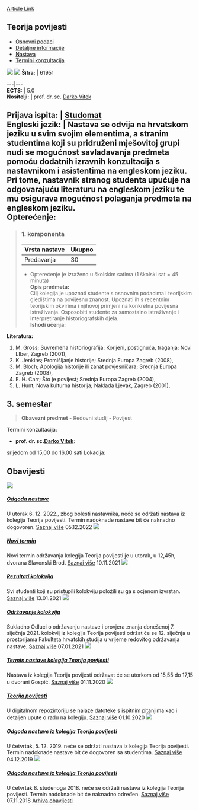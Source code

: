 [Article Link](https://www.fhs.hr/predmet/teopov)

## Teorija povijesti
  * [Osnovni podaci](https://www.fhs.hr/predmet/teopov#v1id-904931_630343_1_0 "Osnovni podaci")
  * [Detaljne informacije](https://www.fhs.hr/predmet/teopov#v1id-904931_630343_1_1 "Detaljne informacije")
  * [Nastava](https://www.fhs.hr/predmet/teopov#v1id-904931_630343_1_2 "Nastava")
  * [Termini konzultacija](https://www.fhs.hr/predmet/teopov#v1id-904931_630343_1_3 "Termini konzultacija")


[![](https://www.fhs.hr/img/flags/gif/hr.gif)](https://www.fhs.hr/predmet/teopov) [![](https://www.fhs.hr/img/flags/gif/gb.gif)](https://www.fhs.hr/en/course/toh)
**Šifra:** |  61951  
  
---|---  
**ECTS:** |  5.0   
**Nositelji:** |  prof. dr. sc. [Darko Vitek](https://www.fhs.hr/djelatnik/darko.vitek)   
  
**Prijava ispita:** |  [Studomat](http://www.isvu.hr/studomat)  
**Engleski jezik:** |  Nastava se odvija na hrvatskom jeziku u svim svojim elementima, a stranim studentima koji su pridruženi mješovitoj grupi nudi se mogućnost savladavanja predmeta pomoću dodatnih izravnih konzultacija s nastavnikom i asistentima na engleskom jeziku. Pri tome, nastavnik stranog studenta upućuje na odgovarajuću literaturu na engleskom jeziku te mu osigurava mogućnost polaganja predmeta na engleskom jeziku.   
**Opterećenje:**  
---  
> ### 1. komponenta
> | Vrsta nastave | Ukupno  
> ---|---  
> Predavanja | 30  
> * Opterećenje je izraženo u školskim satima (1 školski sat = 45 minuta)   
**Opis predmeta:**  
> Cilj kolegija je upoznati studente s osnovnim podacima i teorijskim gledištima na povijesnu znanost. Upoznati ih s recentnim teorijskim okvirima i njihovoj primjeni na konkretna povijesna istraživanja. Osposobiti studente za samostalno istraživanje i interpretiranje historiografskih djela.  
**Ishodi učenja:**  

  
**Literatura:**  
  1. M. Gross; Suvremena historiografija: Korijeni, postignuća, traganja; Novi LIber, Zagreb (2001), 
  2. K. Jenkins; Promišljanje historije; Srednja Europa Zagreb (2008), 
  3. M. Bloch; Apologija historije ili zanat povjesničara; Srednja Europa Zagreb (2008), 
  4. E. H. Carr; Što je povijest; Srednja Europa Zagreb (2004), 
  5. L. Hunt; Nova kulturna historija; Naklada Ljevak, Zagreb (2001), 

  
**3. semestar**  
---  
> **Obavezni predmet** - Redovni studij - Povijest  
>   
Termini konzultacija: 
  * **prof. dr. sc.[Darko Vitek](https://www.fhs.hr/djelatnik/darko.vitek)**: 
  
srijedom od 15,00 do 16,00 sati
Lokacija: 


## Obavijesti
[ ![](https://www.fhs.hr/_pub/themes_static/hrstud2024/default/img/default_news.jpg) ](https://www.fhs.hr/predmet/teopov?@=21jk7#news_77818)
#####  [Odgoda nastave](https://www.fhs.hr/predmet/teopov?@=21jk7#news_77818)
U utorak 6. 12. 2022., zbog bolesti nastavnika, neće se održati nastava iz kolegija Teorija povijesti. Termin nadoknade nastave bit će naknadno dogovoren. 
[Saznaj više](https://www.fhs.hr/predmet/teopov?@=21jk7#news_77818)
05.12.2022
[ ![](https://www.fhs.hr/_pub/themes_static/hrstud2024/default/img/default_news.jpg) ](https://www.fhs.hr/predmet/teopov?@=21gmf#news_77818)
#####  [Novi termin](https://www.fhs.hr/predmet/teopov?@=21gmf#news_77818)
Novi termin održavanja kolegija Teorija povijesti je u utorak, u 12,45h, dvorana Slavonski Brod. 
[Saznaj više](https://www.fhs.hr/predmet/teopov?@=21gmf#news_77818)
10.11.2021
[ ![](https://www.fhs.hr/_pub/themes_static/hrstud2024/default/img/default_news.jpg) ](https://www.fhs.hr/predmet/teopov?@=21e3b#news_77818)
#####  [Rezultati kolokvija](https://www.fhs.hr/predmet/teopov?@=21e3b#news_77818)
Svi studenti koji su pristupili kolokviju položili su ga s ocjenom izvrstan. 
[Saznaj više](https://www.fhs.hr/predmet/teopov?@=21e3b#news_77818)
13.01.2021
[ ![](https://www.fhs.hr/_pub/themes_static/hrstud2024/default/img/default_news.jpg) ](https://www.fhs.hr/predmet/teopov?@=21dzx#news_77818)
#####  [Održavanje kolokvija](https://www.fhs.hr/predmet/teopov?@=21dzx#news_77818)
Sukladno Odluci o održavanju nastave i provjera znanja donešenoj 7. siječnja 2021. kolokvij iz kolegija Teorija povijesti održat će se 12. siječnja u prostorijama Fakulteta hrvatskih studija u vrijeme redovitog održavanja nastave. 
[Saznaj više](https://www.fhs.hr/predmet/teopov?@=21dzx#news_77818)
07.01.2021
[ ![](https://www.fhs.hr/_pub/themes_static/hrstud2024/default/img/default_news.jpg) ](https://www.fhs.hr/predmet/teopov?@=21d9f#news_77818)
#####  [Termin nastave kolegija Teorija povijesti](https://www.fhs.hr/predmet/teopov?@=21d9f#news_77818)
Nastava iz kolegija Teorija povijesti održavat će se utorkom od 15,55 do 17,15 u dvorani Gospić. 
[Saznaj više](https://www.fhs.hr/predmet/teopov?@=21d9f#news_77818)
01.11.2020
[ ![](https://www.fhs.hr/_pub/themes_static/hrstud2024/default/img/default_news.jpg) ](https://www.fhs.hr/predmet/teopov?@=21cto#news_77818)
#####  [Teorija povijesti](https://www.fhs.hr/predmet/teopov?@=21cto#news_77818)
U digitalnom repozirtoriju se nalaze datoteke s ispitnim pitanjima kao i detaljen upute o radu na kolegiju. 
[Saznaj više](https://www.fhs.hr/predmet/teopov?@=21cto#news_77818)
01.10.2020
[ ![](https://www.fhs.hr/_pub/themes_static/hrstud2024/default/img/default_news.jpg) ](https://www.fhs.hr/predmet/teopov?@=219j1#news_77818)
#####  [Odgoda nastave iz kolegija Teorija povijesti](https://www.fhs.hr/predmet/teopov?@=219j1#news_77818)
U četvrtak, 5. 12. 2019. neće se održati nastava iz kolegija Teorija povijesti. Termin nadoknade nastave bit će dogovoren sa studentima. 
[Saznaj više](https://www.fhs.hr/predmet/teopov?@=219j1#news_77818)
04.12.2019
[ ![](https://www.fhs.hr/_pub/themes_static/hrstud2024/default/img/default_news.jpg) ](https://www.fhs.hr/predmet/teopov?@=21676#news_77818)
#####  [Odgoda nastave iz kolegija Teorija povijesti](https://www.fhs.hr/predmet/teopov?@=21676#news_77818)
U četvrtak 8. studenoga 2018. neće se održati nastava iz kolegija Teorija povijesti. Termin nadoknade bit će naknadno određen. 
[Saznaj više](https://www.fhs.hr/predmet/teopov?@=21676#news_77818)
07.11.2018
[Arhiva obavijesti](https://www.fhs.hr/predmet/teopov?@=20p0l#news_77818 "Arhiva obavijesti")
